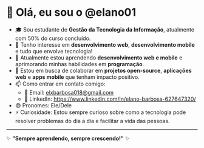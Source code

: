 # 👋 Olá, eu sou o @elano01

- 🎓 Sou estudante de **Gestão da Tecnologia da Informação**, atualmente com 50% do curso concluído.
- 👀 Tenho interesse em **desenvolvimento web**, **desenvolvimento mobile** e tudo que envolve tecnologia!
- 🌱 Atualmente estou aprendendo **desenvolvimento web e mobile** e aprimorando minhas habilidades em **programação**.
- 💞️ Estou em busca de colaborar em **projetos open-source**, **aplicações web** e **apps mobile** que tenham impacto positivo.
- 📫 Como entrar em contato comigo:
  - 📧 Email: elxbarbosa018@gmail.com
  - 💼 LinkedIn: https://www.linkedin.com/in/elano-barbosa-627647320/
- 😄 Pronomes: Ele/Dele
- ⚡ Curiosidade: Estou sempre curioso sobre como a tecnologia pode resolver problemas do dia a dia e facilitar a vida das pessoas.

---

✨ **"Sempre aprendendo, sempre crescendo!"** ✨
